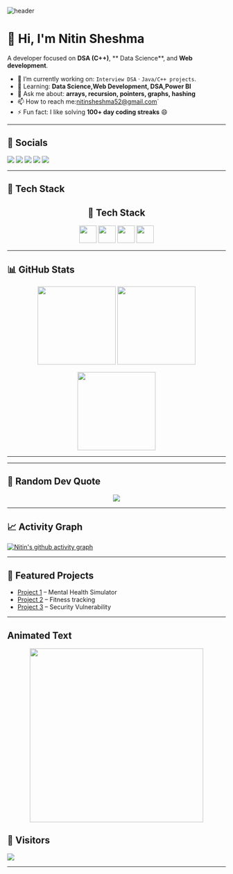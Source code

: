 ![header](https://capsule-render.vercel.app/api?type=waving&color=gradient&height=200&section=header&text=Hi%20I'm%20Nitin%20Sheshma%20👋&fontSize=40&fontColor=fff)

# 👋 Hi, I'm **Nitin Sheshma**

<!-- Replace "Your Name" everywhere. Keep this README in a repo named exactly your GitHub username (e.g., nitinsheshma/nitinsheshma). -->

A developer focused on **DSA (C++)**, ** Data Science**, and **Web development**.

* 🔭 I’m currently working on: `Interview DSA` · `Java/C++ projects`.
* 🌱 Learning: **Data Science,Web Development, DSA,Power BI**
* 💬 Ask me about: **arrays, recursion, pointers, graphs, hashing**
* 📫 How to reach me:nitinsheshma52@gmail.com`
* ⚡ Fun fact: I like solving **100+ day coding streaks** 😄

---

## 🔗 Socials

<p>
  <a href="https://www.linkedin.com/in/nitinchoudhary13/" target="_blank"><img src="https://img.shields.io/badge/LinkedIn-0A66C2?logo=linkedin&logoColor=white" /></a>
  <a href="mailto:nitinsheshma52@gmail.com.com" target="_blank"><img src="https://img.shields.io/badge/Email-D14836?logo=gmail&logoColor=white" /></a>
  <a href="https://YOUR_PORTFOLIO_URL" target="_blank"><img src="https://img.shields.io/badge/Portfolio-12100E?logo=vercel&logoColor=white" /></a>
  <a href="https://leetcode.com/u/nitinchoudhary13/" target="_blank"><img src="https://img.shields.io/badge/LeetCode-FFA116?logo=leetcode&logoColor=white" /></a>
  <a href="https://www.hackerrank.com/profile/nitinsheshma52" target="_blank"><img src="https://img.shields.io/badge/HackerRank-00EA64?logo=hackerrank&logoColor=white" /></a>
</p>

---

## 🧰 Tech Stack

<!-- Add/remove icons from https://github.com/devicons/devicon -->

<h2 align="center">🚀 Tech Stack</h2>
<p align="center">
<img src="https://cdn.jsdelivr.net/gh/devicons/devicon/icons/cplusplus/cplusplus-original.svg" height="40"/>
<img src="https://cdn.jsdelivr.net/gh/devicons/devicon/icons/java/java-original.svg" height="40"/>
<img src="https://cdn.jsdelivr.net/gh/devicons/devicon/icons/python/python-original.svg" height="40"/>
<img src="https://cdn.jsdelivr.net/gh/devicons/devicon/icons/oracle/oracle-original.svg" height="40"/>
</p>

---

## 📊 GitHub Stats

<!-- Replace YOUR_USERNAME with your GitHub username everywhere below -->

<p align="center">
  <img src="https://github-readme-stats.vercel.app/api?username=NitinSheshma&show_icons=true&theme=tokyonight&hide_border=true" height="180"/>
  <img src="https://github-readme-stats.vercel.app/api/top-langs/?username=NitinSheshma&layout=compact&theme=tokyonight&hide_border=true" height="180"/>
</p>
<p align="center">
  <img src="https://streak-stats.demolab.com?user=NitinSheshma&theme=tokyonight&hide_border=true" height="180"/>
</p>


---
---

## 💬 Random Dev Quote
<p align="center">
  <img src="https://quotes-github-readme.vercel.app/api?type=horizontal&theme=radical" />
</p>


---

## 📈 Activity Graph
[![Nitin's github activity graph](https://github-readme-activity-graph.vercel.app/graph?username=NitinSheshma&theme=tokyo-night)](https://github.com/ashutosh00710/github-readme-activity-graph)

---

## 📌 Featured Projects

<!-- Pin repositories from your profile (UI → Customize your pins). Add short bullets here linking to them. -->

* [Project 1](https://github.com/NitinSheshma/Mental-Health-Simulator) – Mental Health Simulator
* [Project 2](https://github.com/NitinSheshma/Fitness-Tracking-CSE326) – Fitness tracking 
* [Project 3](https://github.com/NitinSheshma/Security-Vulnerability-Detection-Framework) – Security Vulnerability

---
## Animated Text
<p align="center">
  <img src="https://raw.githubusercontent.com/abhisheknaiidu/abhisheknaiidu/master/code.gif" width="400" />
</p>


## 👀 Visitors

![](https://komarev.com/ghpvc/?username=NitinSheshma\&label=Profile%20views\&color=0e75b6\&style=flat)

---


